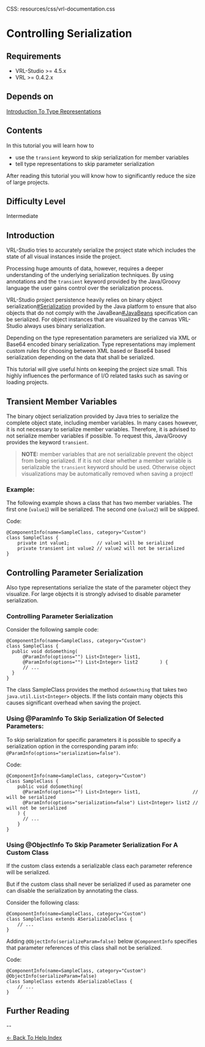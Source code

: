 CSS:	resources/css/vrl-documentation.css

<!--VMM-INDEX=7-->

# Controlling Serialization #

## Requirements ##
- VRL-Studio >= 4.5.x
- VRL >= 0.4.2.x

## Depends on ##
[Introduction To Type Representations](introduction-to-type-representations.html)

## Contents ##

In this tutorial you will learn how to

- use the `transient` keyword to skip serialization for member variables
- tell type representations to skip parameter serialization

After reading this tutorial you will know how to significantly reduce the size of large projects.

## Difficulty Level ##
Intermediate

## Introduction ##

VRL-Studio tries to accurately serialize the project state which includes the state of all visual instances inside the project. 

Processing huge amounts of data, however, requires a deeper understanding of the underlying serialization techniques. By using annotations and the `transient` keyword provided by the Java/Groovy language the user gains control over the serialization process.

VRL-Studio project persistence heavily relies on binary object serialization[#Serialization] provided by the Java platform to ensure that also objects that do not comply with the JavaBean[#JavaBeans] specification can be serialized. For object instances that are visualized by the canvas VRL-Studio always uses binary serialization.

[#Serialization]:[http://docs.oracle.com/javase/7/docs/technotes/guides/serialization/](http://docs.oracle.com/javase/7/docs/technotes/guides/serialization/)

[#JavaBeans]:[http://docs.oracle.com/javase/tutorial/javabeans/](http://docs.oracle.com/javase/tutorial/javabeans/)

Depending on the type representation parameters are serialized via XML or Base64 encoded binary serialization. Type representations may implement custom rules for choosing between XML based or Base64 based serialization depending on the data that shall be serialized.

This tutorial will give useful hints on keeping the project size small. This highly influences the performance of I/O related tasks such as saving or loading projects.

## Transient Member Variables ##

The binary object serialization provided by Java tries to serialize the complete object state, including member variables. In many cases however, it is not necessary to serialize member variables. Therefore, it is advised to not serialize member variables if possible. To request this, Java/Groovy provides the keyword `transient`.

>**NOTE:** member variables that are not serializable prevent the object from being serialized. If it is not clear whether a member variable is serializable the `transient` keyword should be used. Otherwise object visualizations may be automatically removed when saving a project!

### Example: ###

The following example shows a class that has two member variables. The first one (`value1`) will be serialized. The second one (`value2`) will be skipped.

Code:

    @ComponentInfo(name=SampleClass, category="Custom")
    class SampleClass {
    	private int value1;          // value1 will be serialized
    	private transient int value2 // value2 will not be serialized
    }



## Controlling Parameter  Serialization ##

Also type representations serialize the state of the parameter object they visualize. For large objects it is strongly advised to disable parameter serialization.

### Controlling Parameter Serialization ###
Consider the following sample code:

    @ComponentInfo(name=SampleClass, category="Custom")
    class SampleClass {
      public void doSomething(
    	  @ParamInfo(options="") List<Integer> list1,
    	  @ParamInfo(options="") List<Integer> list2    	) {
    	  // ...
      }
    }

The class SampleClass provides the method `doSomething` that takes two `java.util.List<Integer>` objects. If the lists contain many objects this causes significant overhead when saving the project.

### Using @ParamInfo To Skip  Serialization Of Selected Parameters: ###

To skip serialization for specific parameters it is possible to specify a serialization option in the corresponding param info: `@ParamInfo(options="serialization=false")`.

Code:

    @ComponentInfo(name=SampleClass, category="Custom")
    class SampleClass {
    	public void doSomething(
    	  @ParamInfo(options="") List<Integer> list1,                   // will be serialized
    	  @ParamInfo(options="serialization=false") List<Integer> list2 // will not be serialized
        ) {
    	  // ...
        }
    }


### Using @ObjectInfo To Skip Parameter Serialization For A Custom Class ###

If the custom class extends a serializable class each parameter reference will be serialized. 

But if the custom class shall never be serialized if used as parameter one can disable the serialization by annotating the class.

Consider the following class:

    @ComponentInfo(name=SampleClass, category="Custom")
    class SampleClass extends ASerializableClass {
        // ...
    }
    

Adding `@ObjectInfo(serializeParam=false)` below `@ComponentInfo` specifies that parameter references of this class shall not be serialized.

Code:

    @ComponentInfo(name=SampleClass, category="Custom")
    @ObjectInfo(serializeParam=false)
    class SampleClass extends ASerializableClass {
        // ...
    }



## Further Reading ##

--


[<- Back To Help Index](index.html)
